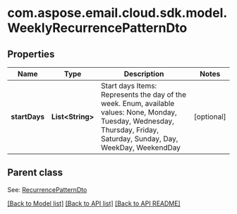 
# com.aspose.email.cloud.sdk.model.WeeklyRecurrencePatternDto
## Properties
Name | Type | Description | Notes
------------ | ------------- | ------------- | -------------
**startDays** | **List&lt;String&gt;** | Start days              Items: Represents the day of the week. Enum, available values: None, Monday, Tuesday, Wednesday, Thursday, Friday, Saturday, Sunday, Day, WeekDay, WeekendDay |  [optional]


## Parent class

See: [RecurrencePatternDto](RecurrencePatternDto.md)

[[Back to Model list]](README.md#documentation-for-models) [[Back to API list]](README.md#documentation-for-api-endpoints) [[Back to API README]](README.md)

